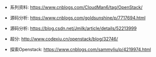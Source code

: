 - 系列资料: https://www.cnblogs.com/CloudMan6/tag/OpenStack/

- 源码分析: https://www.cnblogs.com/goldsunshine/p/7717694.html

- 源码分析: https://blog.csdn.net/Jmilk/article/details/52213999

- 超分: http://www.codexiu.cn/openstack/blog/32746/

- 探索Openstack: https://www.cnblogs.com/sammyliu/p/4219974.html